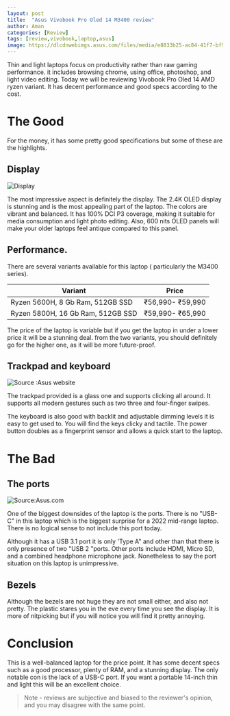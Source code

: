 ```yaml
---
layout: post
title:  "Asus Vivobook Pro Oled 14 M3400 review"
author: Aman
categories: [Review]
tags: [review,vivobook,laptop,asus]
image: https://dlcdnwebimgs.asus.com/files/media/e8833b25-ac84-41f7-bf9f-2d81a2a1f9fb/images/colors_1.jpg	
---
```

Thin and light laptops focus on productivity rather than raw gaming performance.  it includes browsing chrome, using office, photoshop, and light video editing. Today we will be reviewing Vivobook Pro Oled 14 AMD ryzen variant. It has decent performance and good specs according to the cost.

# The Good
For the money, it has some pretty good specifications but some of these are the highlights.
## Display
![Display](https://dlcdnwebimgs.asus.com/files/media/e8833b25-ac84-41f7-bf9f-2d81a2a1f9fb/images/display.jpg)

The most impressive aspect is definitely the display. The 2.4K OLED display is stunning and is the most appealing part of the laptop. The colors are vibrant and balanced. It has 100% DCI P3 coverage, making it suitable for media consumption and light photo editing. Also, 600 nits OLED panels will make your older laptops feel antique compared to this panel.

## Performance.
There are several variants available for this laptop ( particularly the M3400 series).

| Variant                           | Price            |
| --------------------------------- | ---------------- |
| Ryzen 5600H, 8 Gb Ram, 512GB SSD  | ₹56,990- ₹59,990 |
| Ryzen 5800H, 16 Gb Ram, 512GB SSD | ₹59,990- ₹65,990 |

The price of the laptop is variable but if you get the laptop in under a lower price it will be a stunning deal. from the two variants, you should definitely go for the higher one, as it will be more future-proof.

## Trackpad and keyboard

![Source :Asus website](https://dlcdnwebimgs.asus.com/files/media/e8833b25-ac84-41f7-bf9f-2d81a2a1f9fb/images/backlit.jpg)

The trackpad provided is a glass one and supports clicking all around. It supports all modern gestures such as two three and four-finger swipes.

 The keyboard is also good with backlit and adjustable dimming levels it is easy to get used to. You will find the keys clicky and tactile. The power button doubles as a fingerprint sensor and allows a quick start to the laptop.

# The Bad
## The ports
![Source:Asus.com](https://dlcdnwebimgs.asus.com/files/media/e8833b25-ac84-41f7-bf9f-2d81a2a1f9fb/images/ports.jpg)

One of the biggest downsides of the laptop is the ports. There is no "USB-C" in this laptop which is the biggest surprise for a 2022 mid-range laptop. There is no logical sense to not include this port today.

Although it has a USB 3.1 port it is only 'Type A" and other than that there is only presence of two "USB 2 "ports. Other ports include HDMI, Micro SD, and a combined headphone microphone jack. Nonetheless to say the port situation on this laptop is unimpressive.

## Bezels


Although the bezels are not huge they are not small either, and also not pretty. The plastic stares you in the eve every time you see the display. It is more of nitpicking but if you will notice you will find it pretty annoying.
# Conclusion

This is a well-balanced laptop for the price point. It has some decent specs such as a good processor, plenty of RAM, and a stunning display. The only notable con is the lack of a USB-C port. If you want a portable 14-inch thin and light this will be an excellent choice.

> Note - reviews are subjective and biased to the reviewer's opinion, and you may disagree with the same point.